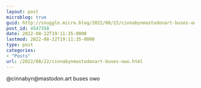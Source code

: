 ```yaml
---
layout: post
microblog: true
guid: http://snuggle.micro.blog/2022/08/22/cinnabynmastodonart-buses-owo.html
post_id: 4547358
date: 2022-08-22T19:11:35-0000
lastmod: 2022-08-22T19:11:35-0000
type: post
categories:
- "Posts"
url: /2022/08/22/cinnabynmastodonart-buses-owo.html
---
```

<p>@cinnabyn@mastodon.art buses owo</p>
